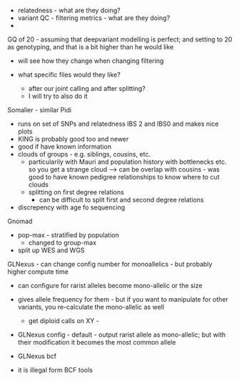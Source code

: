- relatedness - what are they doing?
- variant QC - filtering metrics - what are they doing?
-
GQ of 20 - assuming that deepvariant modelling is perfect; and setting to 20 as genotyping, and that is a bit higher than he would like
- will see how they change when changing filtering


- what specific files would they like?
	- after our joint calling and after splitting?
	- I will try to also do it 

Somalier - similar Pidi
- runs on set of SNPs and relatedness IBS 2 and IBS0 and makes nice plots 
- KING is probably good too and newer
- good if have known information
- clouds of groups - e.g. siblings, cousins, etc. 
	- particularily with Mauri and population history with bottlenecks etc. so you get a strange cloud  --> can be overlap with cousins - was good to have known pedigree relationships to know where to cut clouds
	- splitting on first degree relations
		- can be difficult to split first and second degree relations
- discrepency with age fo sequencing 

Gnomad

- pop-max - stratified by population 
	- changed to group-max
- split up WES and WGS

GLNexus - can change config number for monoallelics - but probably higher compute time
- can configure for rarist alleles become mono-allelic or the size
- gives allele frequency for them - but if you want to manipulate for other variants, you re-calculate the mono-allelic as well 
	 - get diploid calls on XY - 
- GLNexus config - default - output rarist allele as mono-allelic; but with their modification it becomes the most common allele


- GLNexus bcf 

- it is illegal form BCF tools
